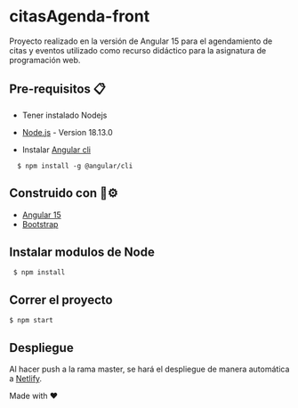 # citasAgenda-front

Proyecto realizado en la versión de Angular 15 para el agendamiento de citas y eventos utilizado como recurso didáctico para la asignatura de programación web.

## Pre-requisitos 📋

- Tener instalado Nodejs

* [Node.js](https://nodejs.org/en/blog/release/v18.13.0/) - Version 18.13.0

- Instalar [Angular cli](https://angular.io/cli)


`  $ npm install -g @angular/cli`

## Construido con 🔩⚙

- [Angular 15](https://angular.io/docs)
- [Bootstrap](https://getbootstrap.com/docs/5.3/getting-started/introduction/)

## Instalar modulos de Node

` $ npm install`

## Correr el proyecto

`$ npm start`

## Despliegue

Al hacer push a la rama master, se hará el despliegue de manera automática a [Netlify](https://www.netlify.com/).



Made with ❤
